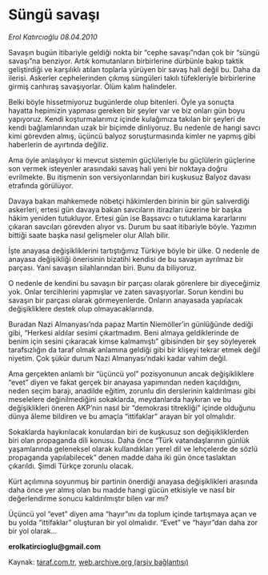 # Süngü savaşı

*Erol Katırcıoğlu 08.04.2010*

<div class="yazi"><p>Savaşın bugün itibariyle geldiği nokta bir “cephe savaşı”ndan çok bir “süngü savaşı”na benziyor. Artık komutanların birbirlerine dürbünle bakıp taktik geliştirdiği ve karşılıklı atılan toplarla yürüyen bir savaş hali değil bu. Daha da ilerisi. Askerler cephelerinden çıkmış süngüleri takılı tüfekleriyle birbirlerine girmiş canhıraş savaşıyorlar. Ölüm kalım halindeler.</p>
<p>Belki böyle hissetmiyoruz bugünlerde olup bitenleri. Öyle ya sonuçta hayatta hepimizin yapması gereken bir şeyler var ve biz onları gün boyu yapıyoruz. Kendi koşturmalarımız içinde kulağımıza takılan bir şeyleri de kendi bağlamlarından uzak bir biçimde dinliyoruz. Bu nedenle de hangi savcı kimi görevden almış, üçüncü balyoz soruşturmasında kimler ne yapmış gibi haberlerin de ayırtında değiliz. </p>
<p>Ama öyle anlaşılıyor ki mevcut sistemin güçlüleriyle bu güçlülerin güçlerine son vermek isteyenler arasındaki savaş hali yeni bir noktaya doğru evrilmekte. Bu itişmenin son versiyonlarından biri kuşkusuz Balyoz davası etrafında görülüyor.</p>
<p>Davaya bakan mahkemede nöbetçi hâkimlerden birinin bir gün salıverdiği askerleri, ertesi gün davaya bakan savcıların itirazları üzerine bir başka hâkim yeniden tutukluyor. Ertesi gün ise Başsavcı o tutuklama kararlarını çıkaran savcıları görevden alıyor vs. Durum bu saat itibariyle böyle. Yazımın bittiği saate başka nasıl gelişmeler olur Allah bilir.</p>
<p>İşte anayasa değişikliklerini tartıştığımız Türkiye böyle bir ülke. O nedenle de anayasa değişikliği önerisinin bizatihi kendisi de bu savaşın ayrılmaz bir parçası. Yani savaşın silahlarından biri. Bunu da biliyoruz. </p>
<p>O nedenle de kendini bu savaşın bir parçası olarak görenlere bir diyeceğimiz yok. Onlar tercihlerini yapmışlar ve zaten savaşıyorlar. Sorun kendini bu savaşın bir parçası olarak görmeyenlerde. Onların anayasada yapılacak değişikliklere destek olup olmayacaklarında.</p>
<p>Buradan Nazi Almanyası’nda papaz Martin Niemöller’in günlüğünde dediği gibi, “Herkesi aldılar sesimi çıkartmadım. Beni almaya geldiklerinde de benim için sesini çıkaracak kimse kalmamıştı” gibisinden bir şey söyleyerek tarafsızlığın da taraf olmak anlamına geldiği gibi bir klişeyi tekrar etmek değil niyetim. Çok şükür durum Nazi Almanyası’ndaki kadar vahim değil. </p>
<p>Ama gerçekten anlamlı bir “üçüncü yol” pozisyonunun ancak değişikliklere “evet” diyen ve fakat gerçek bir anayasa yapımından neden kaçıldığını, neden seçim barajı, anadilde eğitim, zorunlu din derslerinin kaldırılması gibi meselelere değinilmediğini sokaklarda, meydanlarda haykıran ve bu değişiklikleri öneren AKP’nin nasıl bir “demokrasi titrekliği” içinde olduğunu dünya âleme bildiren ve bu amaçla “ittifaklar” arayan bir yol olmalıdır.</p>
<p>Sokaklarda haykırılacak konulardan biri de kuşkusuz son değişikliklerden biri olan propaganda dili konusu. Daha önce “Türk vatandaşlarının günlük yaşamlarında geleneksel olarak kullandıkları yerel dil ve lehçelerde de sözlü propaganda yapılabilecek” denen madde daha iki gün önce taslaktan çıkarıldı. Şimdi Türkçe zorunlu olacak. </p>
<p>Kürt açılımına soyunmuş bir partinin önerdiği anayasa değişiklikleri arasında daha önce yer almış olan bu madde hangi gücün etkisiyle ve nasıl bir değerlendirme sonucu kaldırılmıştır bilen var mı? </p>
<p>Üçüncü yol “evet” diyen ama “hayır”ını da toplum içinde tartışmaya açan ve bu yolda “ittifaklar” oluşturan bir yol olmalıdır. “Evet” ve “hayır”dan daha zor bir yol olarak...</p>
<p><b>erolkatircioglu@gmail.com</b></p></div>

Kaynak: [taraf.com.tr](http://www.taraf.com.tr:80/makale/10801.htm), [web.archive.org (arşiv bağlantısı)](http://web.archive.org/web/20100411202539/http://www.taraf.com.tr:80/makale/10801.htm)
